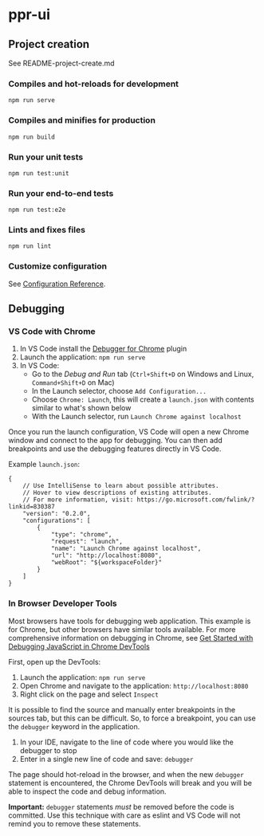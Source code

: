 # ppr-ui

## Project creation

See README-project-create.md

### Compiles and hot-reloads for development
```
npm run serve
```

### Compiles and minifies for production
```
npm run build
```

### Run your unit tests
```
npm run test:unit
```

### Run your end-to-end tests
```
npm run test:e2e
```

### Lints and fixes files
```
npm run lint
```

### Customize configuration
See [Configuration Reference](https://cli.vuejs.org/config/).

## Debugging

### VS Code with Chrome

1. In VS Code install the [Debugger for Chrome](https://github.com/Microsoft/vscode-chrome-debug) plugin
1. Launch the application: `npm run serve`
1. In VS Code:
    - Go to the _Debug and Run_ tab (`Ctrl+Shift+D` on Windows and Linux, `Command+Shift+D` on Mac)
    - In the Launch selector, choose `Add Configuration...`
    - Choose `Chrome: Launch`, this will create a `launch.json` with contents similar to what's shown below
    - With the Launch selector, run `Launch Chrome against localhost`

Once you run the launch configuration, VS Code will open a new Chrome window and connect to the app for debugging. You
can then add breakpoints and use the debugging features directly in VS Code.

Example `launch.json`:
```
{
    // Use IntelliSense to learn about possible attributes.
    // Hover to view descriptions of existing attributes.
    // For more information, visit: https://go.microsoft.com/fwlink/?linkid=830387
    "version": "0.2.0",
    "configurations": [
        {
            "type": "chrome",
            "request": "launch",
            "name": "Launch Chrome against localhost",
            "url": "http://localhost:8080",
            "webRoot": "${workspaceFolder}"
        }
    ]
}
```

### In Browser Developer Tools

Most browsers have tools for debugging web application.  This example is for Chrome, but other browsers have similar
tools available. For more comprehensive information on debugging in Chrome, see
[Get Started with Debugging JavaScript in Chrome DevTools](https://developers.google.com/web/tools/chrome-devtools/javascript)

First, open up the DevTools:
1. Launch the application: `npm run serve`
1. Open Chrome and navigate to the application: `http://localhost:8080`
1. Right click on the page and select `Inspect`

It is possible to find the source and manually enter breakpoints in the sources tab, but this can be difficult. So, to
force a breakpoint, you can use the `debugger` keyword in the application.
1. In your IDE, navigate to the line of code where you would like the debugger to stop
1. Enter in a single new line of code and save: `debugger`

The page should hot-reload in the browser, and when the new `debugger` statement is encountered, the Chrome DevTools
will break and you will be able to inspect the code and debug information.

**Important:** `debugger` statements _must_ be removed before the code is committed. Use this technique with care as
eslint and VS Code will not remind you to remove these statements.
